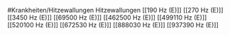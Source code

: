 #Krankheiten/Hitzewallungen
Hitzewallungen
[[190 Hz (E)]]
[[270 Hz (E)]]
[[3450 Hz (E)]]
[[69500 Hz (E)]]
[[462500 Hz (E)]]
[[499110 Hz (E)]]
[[520100 Hz (E)]]
[[672530 Hz (E)]]
[[888030 Hz (E)]]
[[937390 Hz (E)]]